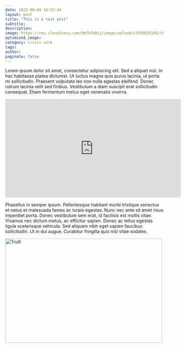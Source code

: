 ```yaml
---
date: 2023-09-04 18:52:44
layout: post
title: "This is a test post"
subtitle:
description:
image: https://res.cloudinary.com/dm7h7e8xj/image/upload/v1559825145/theme16_o0seet.jpg
optimized_image:
category: crisis core
tags:
author:
paginate: false
---
```



Lorem ipsum dolor sit amet, consectetur adipiscing elit. Sed a aliquet nisl. In hac habitasse platea dictumst. Ut luctus magna quis purus lacinia, ut porta mi sollicitudin. Praesent vulputate leo non nulla egestas eleifend. Donec rutrum lacinia velit sed finibus. Vestibulum a diam suscipit erat sollicitudin consequat. Etiam fermentum metus eget venenatis viverra.

<iframe width="560" height="315" src="https://www.youtube.com/embed/Cb-srOfRqNc?si=dIlgk1UeeGth01mm" title="YouTube video player" frameborder="0" allow="accelerometer; autoplay; clipboard-write; encrypted-media; gyroscope; picture-in-picture; web-share" allowfullscreen></iframe>

Phasellus in semper ipsum. Pellentesque habitant morbi tristique senectus et netus et malesuada fames ac turpis egestas. Nunc nec ante sit amet risus imperdiet porta. Donec vestibulum sem erat, id facilisis est mollis vitae. Vivamus nec dictum metus, ac efficitur sapien. Donec ac tellus egestas ligula scelerisque vehicula. Sed aliquam nibh eget sapien faucibus sollicitudin. Ut in dui augue. Curabitur fringilla quis nisl vitae sodales. 

<img src="../assets/img/404.gif" alt="Trulli" width="500" height="333">